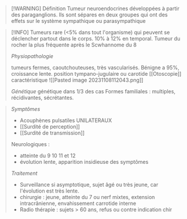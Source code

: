 
>[!WARNING] Définition
>Tumeur neuroendocrines développées à partir des paraganglions. Ils sont sépares en deux groupes qui ont des effets sur le système sympathique ou parasympathique

>[!INFO]
>Tumeurs rare (<5% dans tout l'organisme) qui peuvent se déclencher partout dans le corps. 10% à 12% en temporal. Tumeur du rocher la plus fréquente après le Scwhannome du 8
>
>*Physiopathologie*
>
>tumeurs fermes, caoutchouteuses, très vascularisés. Bénigne a 95%, croissance lente.
>position tympano-jugulaire ou carotide
>[[Otoscopie]] caractéristique 
>![[Pasted image 20231108112043.png]]
>
>*Génétique*
>génétique dans 1/3 des cas
>Formes familiales : multiples, récidivantes, sécrétantes.
>

>*Symptômes*
>
>- Acouphènes pulsatiles UNILATERAUX
>- [[Surdité de perception]]
>- [[Surdité de transmission]]
>  
>  Neurologiques : 
>  - atteinte du 9 10 11 et 12
>  - évolution lente, apparition insidieuse des symptômes 
>
>*Traitement*
>
>- Surveillance si asymptotique, sujet âgé ou très jeune, car l'évolution est très lente.
>- chirurgie : jeune, atteinte du 7 ou nerf mixtes, extension intracrânienne, envahissement carrotide interne 
>- Radio thérapie  : sujets > 60 ans, refus ou contre indication chir


